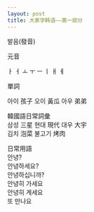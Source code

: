 ```yaml
---
layout: post
title: 大家学韩语——第一部分
---
```


<p>발음(發音)</p>



<p>元音</p>



<p>ㅏ  ㅓ  ㅗ  ㅜ  ㅡ  ㅣ  ㅐ  ㅔ</p>



<p>單詞</p>



<p>아이  孩子  오이  黃瓜   아우  弟弟   </p>



<p>韓國語日常詞彙<br />삼성  三星     현대   現代    대우  大宇<br />김치  泡菜     불고기  烤肉  </p>



<p>日常用語<br />안녕?<br />안녕하세요?<br />안녕하십니까?<br />안녕히 가세요<br />안녕히 계세요<br />또 만나요</p>

